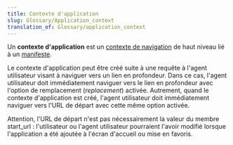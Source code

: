 ```yaml
---
title: Contexte d'application
slug: Glossary/Application_context
translation_of: Glossary/application_context
---
```


Un **contexte d'application** est un [contexte de navigation](/fr/docs/Glossaire/Browsing_context) de haut niveau lié à un [manifeste](/fr/docs/Web/Manifest).

Le contexte d'application peut être créé suite à une requête à l'agent utilisateur visant à naviguer vers un lien en profondeur. Dans ce cas, l'agent utilisateur doit immédiatement naviguer vers le lien en profondeur avec l'option de remplacement (_replacement_) activée. Autrement, quand le contexte d'application est créé, l'agent utilisateur doit immédiatement naviguer vers l'URL de départ avec cette même option activée.

Attention, l'URL de départ n'est pas nécessairement la valeur du membre start_url : l'utilisateur ou l'agent utilisateur pourraient l'avoir modifié lorsque l'application a été ajoutée à l'écran d'accueil ou mise en favoris.
